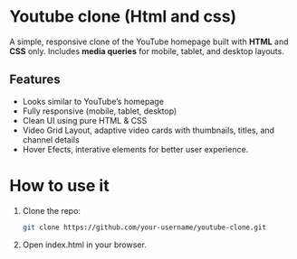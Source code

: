 

# Youtube clone (Html and css)

A simple, responsive clone of the YouTube homepage built with **HTML** and **CSS** only.
Includes **media queries** for mobile, tablet, and desktop layouts.


## Features
 
- Looks similar to YouTube’s homepage
- Fully responsive (mobile, tablet, desktop)
- Clean UI using pure HTML & CSS
- Video Grid Layout, adaptive video cards with thumbnails, titles, and channel details
- Hover Efects, interative elements for better user experience.


# How to use it

1. Clone the repo:

   ```bash
   git clone https://github.com/your-username/youtube-clone.git

2. Open index.html in your browser.
